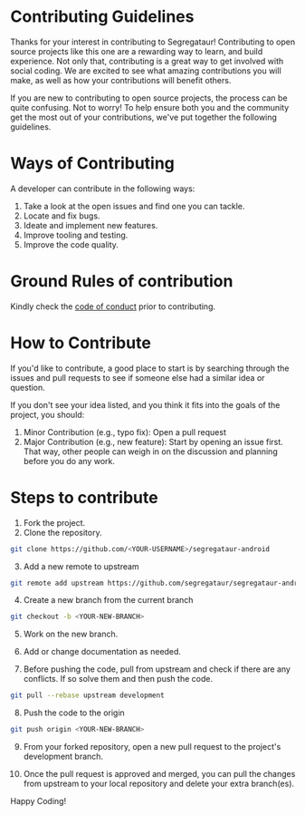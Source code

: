 # Contributing Guidelines

Thanks for your interest in contributing to Segregataur! Contributing to open source projects like this one are a rewarding way to learn, and build experience. Not only that, contributing is a great way to get involved with social coding. We are excited to see what amazing contributions you will make, as well as how your contributions will benefit others.

If you are new to contributing to open source projects, the process can be quite confusing. Not to worry! To help ensure both you and the community get the most out of your contributions, we've put together the following guidelines.

# Ways of Contributing

A developer can contribute in the following ways:
1. Take a look at the open issues and find one you can tackle.
2. Locate and fix bugs.
3. Ideate and implement new features.
4. Improve tooling and testing.
5. Improve the code quality.

# Ground Rules of contribution

Kindly check the [code of conduct](CODE_OF_CONDUCT.md) prior to contributing.

# How to Contribute

If you'd like to contribute, a good place to start is by searching through the issues and pull requests to see if someone else had a similar idea or question. 

If you don't see your idea listed, and you think it fits into the goals of the project, you should:

1. Minor Contribution (e.g., typo fix): Open a pull request
2. Major Contribution (e.g., new feature): Start by opening an issue first. That way, other people can weigh in on the discussion and planning before you do any work.

# Steps to contribute

1. Fork the project.
2. Clone the repository.

```bash
git clone https://github.com/<YOUR-USERNAME>/segregataur-android
```

3. Add a new remote to upstream

```bash
git remote add upstream https://github.com/segregataur/segregataur-android
```

4. Create a new branch from the current branch

```bash
git checkout -b <YOUR-NEW-BRANCH>
```

5. Work on the new branch. 

6. Add or change documentation as needed.

7. Before pushing the code, pull from upstream and check if there are any conflicts. If so solve them and then push the code.

```bash
git pull --rebase upstream development
```

8. Push the code to the origin

```bash
git push origin <YOUR-NEW-BRANCH>
```

9. From your forked repository, open a new pull request to the project's development branch.

10. Once the pull request is approved and merged, you can pull the changes from upstream to your local repository and delete your extra branch(es).

Happy Coding!
